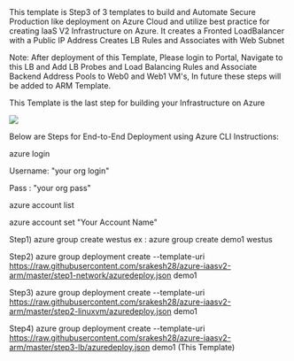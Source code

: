 <html>
<h>
This template is Step3 of 3 templates to build and Automate Secure Production like deployment on Azure Cloud and utilize best practice for creating IaaS V2 Infrastructure on Azure.
</h>
It creates a Fronted LoadBalancer with a Public IP Address
Creates LB Rules and Associates with Web Subnet

Note: After deployment of this Template, Please login to Portal, Navigate to this LB and Add LB Probes and Load Balancing Rules and Associate Backend Address Pools to Web0 and Web1 VM's, In future these steps will be added to ARM Template.

This Template is the last step for building your Infrastructure on Azure

<a href="https://portal.azure.com/#create/Microsoft.Template/uri/https%3A%2F%2Fraw.githubusercontent.com%2Fsrakesh28%2Fdemo-working%2Fmaster%2Fstep3-lb%2Fazuredeploy.json" target="_blank">
    <img src="http://azuredeploy.net/deploybutton.png"/>
</a>

Below are Steps for End-to-End Deployment using  Azure CLI Instructions:

azure login

Username: "your org login"

Pass : "your org pass"

azure account list

azure account set "Your Account Name"


Step1) azure group create <resource group name> <resource group location> westus
ex : azure group create demo1 westus

Step2) azure group deployment create --template-uri https://raw.githubusercontent.com/srakesh28/azure-iaasv2-arm/master/step1-network/azuredeploy.json demo1

Step3) azure group deployment create --template-uri https://raw.githubusercontent.com/srakesh28/azure-iaasv2-arm/master/step2-linuxvm/azuredeploy.json demo1

Step4) azure group deployment create --template-uri https://raw.githubusercontent.com/srakesh28/azure-iaasv2-arm/master/step3-lb/azuredeploy.json  demo1 (This Template)

</html>
